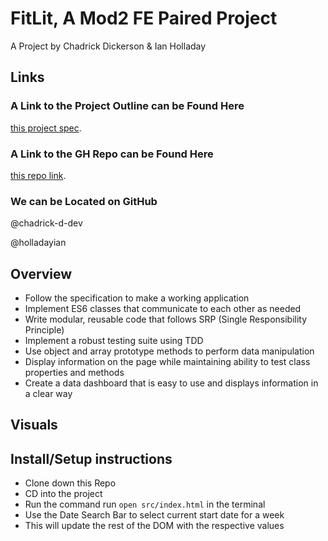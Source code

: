 # FitLit, A Mod2 FE Paired Project

A Project by Chadrick Dickerson & Ian Holladay

## Links

### A Link to the Project Outline can be Found Here

[this project spec](http://frontend.turing.io/projects/fitlit.html).

### A Link to the GH Repo can be Found Here

[this repo link](https://github.com/holladayian/Chadrick-Ian-fitlit).

### We can be Located on GitHub

@chadrick-d-dev

@holladayian

## Overview

* Follow the specification to make a working application
* Implement ES6 classes that communicate to each other as needed
* Write modular, reusable code that follows SRP (Single Responsibility Principle)
* Implement a robust testing suite using TDD
* Use object and array prototype methods to perform data manipulation
* Display information on the page while maintaining ability to test class properties and methods
* Create a data dashboard that is easy to use and displays information in a clear way

## Visuals

<!-- put a picture here -->

## Install/Setup instructions

* Clone down this Repo
* CD into the project
* Run the command run ```open src/index.html``` in the terminal
* Use the Date Search Bar to select current start date for a week
* This will update the rest of the DOM with the respective values
